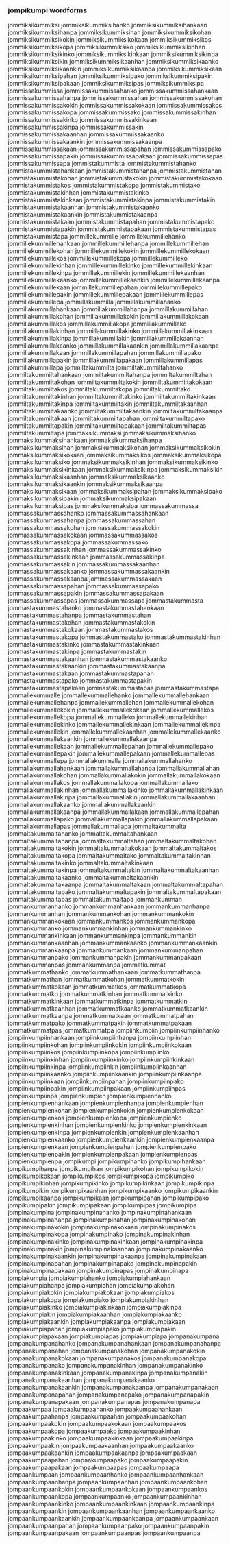 
### jompikumpi wordforms

jommiksikummiksi
jommiksikummiksihanko
jommiksikummiksihankaan
jommiksikummiksihanpa
jommiksikummiksihan
jommiksikummiksikohan
jommiksikummiksikokin
jommiksikummiksikokaan
jommiksikummiksikos
jommiksikummiksikopa
jommiksikummiksiko
jommiksikummiksikinhan
jommiksikummiksikinko
jommiksikummiksikinkaan
jommiksikummiksikinpa
jommiksikummiksikin
jommiksikummiksikaanhan
jommiksikummiksikaanko
jommiksikummiksikaankin
jommiksikummiksikaanpa
jommiksikummiksikaan
jommiksikummiksipahan
jommiksikummiksipako
jommiksikummiksipakin
jommiksikummiksipakaan
jommiksikummiksipas
jommiksikummiksipa
jommissakummissa
jommissakummissahanko
jommissakummissahankaan
jommissakummissahanpa
jommissakummissahan
jommissakummissakohan
jommissakummissakokin
jommissakummissakokaan
jommissakummissakos
jommissakummissakopa
jommissakummissako
jommissakummissakinhan
jommissakummissakinko
jommissakummissakinkaan
jommissakummissakinpa
jommissakummissakin
jommissakummissakaanhan
jommissakummissakaanko
jommissakummissakaankin
jommissakummissakaanpa
jommissakummissakaan
jommissakummissapahan
jommissakummissapako
jommissakummissapakin
jommissakummissapakaan
jommissakummissapas
jommissakummissapa
jommistakummista
jommistakummistahanko
jommistakummistahankaan
jommistakummistahanpa
jommistakummistahan
jommistakummistakohan
jommistakummistakokin
jommistakummistakokaan
jommistakummistakos
jommistakummistakopa
jommistakummistako
jommistakummistakinhan
jommistakummistakinko
jommistakummistakinkaan
jommistakummistakinpa
jommistakummistakin
jommistakummistakaanhan
jommistakummistakaanko
jommistakummistakaankin
jommistakummistakaanpa
jommistakummistakaan
jommistakummistapahan
jommistakummistapako
jommistakummistapakin
jommistakummistapakaan
jommistakummistapas
jommistakummistapa
jommillekummille
jommillekummillehanko
jommillekummillehankaan
jommillekummillehanpa
jommillekummillehan
jommillekummillekohan
jommillekummillekokin
jommillekummillekokaan
jommillekummillekos
jommillekummillekopa
jommillekummilleko
jommillekummillekinhan
jommillekummillekinko
jommillekummillekinkaan
jommillekummillekinpa
jommillekummillekin
jommillekummillekaanhan
jommillekummillekaanko
jommillekummillekaankin
jommillekummillekaanpa
jommillekummillekaan
jommillekummillepahan
jommillekummillepako
jommillekummillepakin
jommillekummillepakaan
jommillekummillepas
jommillekummillepa
jommillakummilla
jommillakummillahanko
jommillakummillahankaan
jommillakummillahanpa
jommillakummillahan
jommillakummillakohan
jommillakummillakokin
jommillakummillakokaan
jommillakummillakos
jommillakummillakopa
jommillakummillako
jommillakummillakinhan
jommillakummillakinko
jommillakummillakinkaan
jommillakummillakinpa
jommillakummillakin
jommillakummillakaanhan
jommillakummillakaanko
jommillakummillakaankin
jommillakummillakaanpa
jommillakummillakaan
jommillakummillapahan
jommillakummillapako
jommillakummillapakin
jommillakummillapakaan
jommillakummillapas
jommillakummillapa
jommiltakummilta
jommiltakummiltahanko
jommiltakummiltahankaan
jommiltakummiltahanpa
jommiltakummiltahan
jommiltakummiltakohan
jommiltakummiltakokin
jommiltakummiltakokaan
jommiltakummiltakos
jommiltakummiltakopa
jommiltakummiltako
jommiltakummiltakinhan
jommiltakummiltakinko
jommiltakummiltakinkaan
jommiltakummiltakinpa
jommiltakummiltakin
jommiltakummiltakaanhan
jommiltakummiltakaanko
jommiltakummiltakaankin
jommiltakummiltakaanpa
jommiltakummiltakaan
jommiltakummiltapahan
jommiltakummiltapako
jommiltakummiltapakin
jommiltakummiltapakaan
jommiltakummiltapas
jommiltakummiltapa
jommaksikummaksi
jommaksikummaksihanko
jommaksikummaksihankaan
jommaksikummaksihanpa
jommaksikummaksihan
jommaksikummaksikohan
jommaksikummaksikokin
jommaksikummaksikokaan
jommaksikummaksikos
jommaksikummaksikopa
jommaksikummaksiko
jommaksikummaksikinhan
jommaksikummaksikinko
jommaksikummaksikinkaan
jommaksikummaksikinpa
jommaksikummaksikin
jommaksikummaksikaanhan
jommaksikummaksikaanko
jommaksikummaksikaankin
jommaksikummaksikaanpa
jommaksikummaksikaan
jommaksikummaksipahan
jommaksikummaksipako
jommaksikummaksipakin
jommaksikummaksipakaan
jommaksikummaksipas
jommaksikummaksipa
jommassakummassa
jommassakummassahanko
jommassakummassahankaan
jommassakummassahanpa
jommassakummassahan
jommassakummassakohan
jommassakummassakokin
jommassakummassakokaan
jommassakummassakos
jommassakummassakopa
jommassakummassako
jommassakummassakinhan
jommassakummassakinko
jommassakummassakinkaan
jommassakummassakinpa
jommassakummassakin
jommassakummassakaanhan
jommassakummassakaanko
jommassakummassakaankin
jommassakummassakaanpa
jommassakummassakaan
jommassakummassapahan
jommassakummassapako
jommassakummassapakin
jommassakummassapakaan
jommassakummassapas
jommassakummassapa
jommastakummasta
jommastakummastahanko
jommastakummastahankaan
jommastakummastahanpa
jommastakummastahan
jommastakummastakohan
jommastakummastakokin
jommastakummastakokaan
jommastakummastakos
jommastakummastakopa
jommastakummastako
jommastakummastakinhan
jommastakummastakinko
jommastakummastakinkaan
jommastakummastakinpa
jommastakummastakin
jommastakummastakaanhan
jommastakummastakaanko
jommastakummastakaankin
jommastakummastakaanpa
jommastakummastakaan
jommastakummastapahan
jommastakummastapako
jommastakummastapakin
jommastakummastapakaan
jommastakummastapas
jommastakummastapa
jommallekummalle
jommallekummallehanko
jommallekummallehankaan
jommallekummallehanpa
jommallekummallehan
jommallekummallekohan
jommallekummallekokin
jommallekummallekokaan
jommallekummallekos
jommallekummallekopa
jommallekummalleko
jommallekummallekinhan
jommallekummallekinko
jommallekummallekinkaan
jommallekummallekinpa
jommallekummallekin
jommallekummallekaanhan
jommallekummallekaanko
jommallekummallekaankin
jommallekummallekaanpa
jommallekummallekaan
jommallekummallepahan
jommallekummallepako
jommallekummallepakin
jommallekummallepakaan
jommallekummallepas
jommallekummallepa
jommallakummalla
jommallakummallahanko
jommallakummallahankaan
jommallakummallahanpa
jommallakummallahan
jommallakummallakohan
jommallakummallakokin
jommallakummallakokaan
jommallakummallakos
jommallakummallakopa
jommallakummallako
jommallakummallakinhan
jommallakummallakinko
jommallakummallakinkaan
jommallakummallakinpa
jommallakummallakin
jommallakummallakaanhan
jommallakummallakaanko
jommallakummallakaankin
jommallakummallakaanpa
jommallakummallakaan
jommallakummallapahan
jommallakummallapako
jommallakummallapakin
jommallakummallapakaan
jommallakummallapas
jommallakummallapa
jommaltakummalta
jommaltakummaltahanko
jommaltakummaltahankaan
jommaltakummaltahanpa
jommaltakummaltahan
jommaltakummaltakohan
jommaltakummaltakokin
jommaltakummaltakokaan
jommaltakummaltakos
jommaltakummaltakopa
jommaltakummaltako
jommaltakummaltakinhan
jommaltakummaltakinko
jommaltakummaltakinkaan
jommaltakummaltakinpa
jommaltakummaltakin
jommaltakummaltakaanhan
jommaltakummaltakaanko
jommaltakummaltakaankin
jommaltakummaltakaanpa
jommaltakummaltakaan
jommaltakummaltapahan
jommaltakummaltapako
jommaltakummaltapakin
jommaltakummaltapakaan
jommaltakummaltapas
jommaltakummaltapa
jommankumman
jommankummanhanko
jommankummanhankaan
jommankummanhanpa
jommankummanhan
jommankummankohan
jommankummankokin
jommankummankokaan
jommankummankos
jommankummankopa
jommankummanko
jommankummankinhan
jommankummankinko
jommankummankinkaan
jommankummankinpa
jommankummankin
jommankummankaanhan
jommankummankaanko
jommankummankaankin
jommankummankaanpa
jommankummankaan
jommankummanpahan
jommankummanpako
jommankummanpakin
jommankummanpakaan
jommankummanpas
jommankummanpa
jommatkummat
jommatkummathanko
jommatkummathankaan
jommatkummathanpa
jommatkummathan
jommatkummatkohan
jommatkummatkokin
jommatkummatkokaan
jommatkummatkos
jommatkummatkopa
jommatkummatko
jommatkummatkinhan
jommatkummatkinko
jommatkummatkinkaan
jommatkummatkinpa
jommatkummatkin
jommatkummatkaanhan
jommatkummatkaanko
jommatkummatkaankin
jommatkummatkaanpa
jommatkummatkaan
jommatkummatpahan
jommatkummatpako
jommatkummatpakin
jommatkummatpakaan
jommatkummatpas
jommatkummatpa
jompiinkumpiin
jompiinkumpiinhanko
jompiinkumpiinhankaan
jompiinkumpiinhanpa
jompiinkumpiinhan
jompiinkumpiinkohan
jompiinkumpiinkokin
jompiinkumpiinkokaan
jompiinkumpiinkos
jompiinkumpiinkopa
jompiinkumpiinko
jompiinkumpiinkinhan
jompiinkumpiinkinko
jompiinkumpiinkinkaan
jompiinkumpiinkinpa
jompiinkumpiinkin
jompiinkumpiinkaanhan
jompiinkumpiinkaanko
jompiinkumpiinkaankin
jompiinkumpiinkaanpa
jompiinkumpiinkaan
jompiinkumpiinpahan
jompiinkumpiinpako
jompiinkumpiinpakin
jompiinkumpiinpakaan
jompiinkumpiinpas
jompiinkumpiinpa
jompienkumpien
jompienkumpienhanko
jompienkumpienhankaan
jompienkumpienhanpa
jompienkumpienhan
jompienkumpienkohan
jompienkumpienkokin
jompienkumpienkokaan
jompienkumpienkos
jompienkumpienkopa
jompienkumpienko
jompienkumpienkinhan
jompienkumpienkinko
jompienkumpienkinkaan
jompienkumpienkinpa
jompienkumpienkin
jompienkumpienkaanhan
jompienkumpienkaanko
jompienkumpienkaankin
jompienkumpienkaanpa
jompienkumpienkaan
jompienkumpienpahan
jompienkumpienpako
jompienkumpienpakin
jompienkumpienpakaan
jompienkumpienpas
jompienkumpienpa
jompikumpi
jompikumpihanko
jompikumpihankaan
jompikumpihanpa
jompikumpihan
jompikumpikohan
jompikumpikokin
jompikumpikokaan
jompikumpikos
jompikumpikopa
jompikumpiko
jompikumpikinhan
jompikumpikinko
jompikumpikinkaan
jompikumpikinpa
jompikumpikin
jompikumpikaanhan
jompikumpikaanko
jompikumpikaankin
jompikumpikaanpa
jompikumpikaan
jompikumpipahan
jompikumpipako
jompikumpipakin
jompikumpipakaan
jompikumpipas
jompikumpipa
jompinakumpina
jompinakumpinahanko
jompinakumpinahankaan
jompinakumpinahanpa
jompinakumpinahan
jompinakumpinakohan
jompinakumpinakokin
jompinakumpinakokaan
jompinakumpinakos
jompinakumpinakopa
jompinakumpinako
jompinakumpinakinhan
jompinakumpinakinko
jompinakumpinakinkaan
jompinakumpinakinpa
jompinakumpinakin
jompinakumpinakaanhan
jompinakumpinakaanko
jompinakumpinakaankin
jompinakumpinakaanpa
jompinakumpinakaan
jompinakumpinapahan
jompinakumpinapako
jompinakumpinapakin
jompinakumpinapakaan
jompinakumpinapas
jompinakumpinapa
jompiakumpia
jompiakumpiahanko
jompiakumpiahankaan
jompiakumpiahanpa
jompiakumpiahan
jompiakumpiakohan
jompiakumpiakokin
jompiakumpiakokaan
jompiakumpiakos
jompiakumpiakopa
jompiakumpiako
jompiakumpiakinhan
jompiakumpiakinko
jompiakumpiakinkaan
jompiakumpiakinpa
jompiakumpiakin
jompiakumpiakaanhan
jompiakumpiakaanko
jompiakumpiakaankin
jompiakumpiakaanpa
jompiakumpiakaan
jompiakumpiapahan
jompiakumpiapako
jompiakumpiapakin
jompiakumpiapakaan
jompiakumpiapas
jompiakumpiapa
jompanakumpana
jompanakumpanahanko
jompanakumpanahankaan
jompanakumpanahanpa
jompanakumpanahan
jompanakumpanakohan
jompanakumpanakokin
jompanakumpanakokaan
jompanakumpanakos
jompanakumpanakopa
jompanakumpanako
jompanakumpanakinhan
jompanakumpanakinko
jompanakumpanakinkaan
jompanakumpanakinpa
jompanakumpanakin
jompanakumpanakaanhan
jompanakumpanakaanko
jompanakumpanakaankin
jompanakumpanakaanpa
jompanakumpanakaan
jompanakumpanapahan
jompanakumpanapako
jompanakumpanapakin
jompanakumpanapakaan
jompanakumpanapas
jompanakumpanapa
jompaakumpaa
jompaakumpaahanko
jompaakumpaahankaan
jompaakumpaahanpa
jompaakumpaahan
jompaakumpaakohan
jompaakumpaakokin
jompaakumpaakokaan
jompaakumpaakos
jompaakumpaakopa
jompaakumpaako
jompaakumpaakinhan
jompaakumpaakinko
jompaakumpaakinkaan
jompaakumpaakinpa
jompaakumpaakin
jompaakumpaakaanhan
jompaakumpaakaanko
jompaakumpaakaankin
jompaakumpaakaanpa
jompaakumpaakaan
jompaakumpaapahan
jompaakumpaapako
jompaakumpaapakin
jompaakumpaapakaan
jompaakumpaapas
jompaakumpaapa
jompaankumpaan
jompaankumpaanhanko
jompaankumpaanhankaan
jompaankumpaanhanpa
jompaankumpaanhan
jompaankumpaankohan
jompaankumpaankokin
jompaankumpaankokaan
jompaankumpaankos
jompaankumpaankopa
jompaankumpaanko
jompaankumpaankinhan
jompaankumpaankinko
jompaankumpaankinkaan
jompaankumpaankinpa
jompaankumpaankin
jompaankumpaankaanhan
jompaankumpaankaanko
jompaankumpaankaankin
jompaankumpaankaanpa
jompaankumpaankaan
jompaankumpaanpahan
jompaankumpaanpako
jompaankumpaanpakin
jompaankumpaanpakaan
jompaankumpaanpas
jompaankumpaanpa

